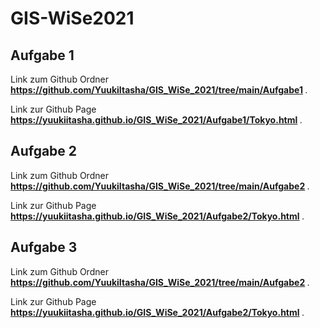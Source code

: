 # GIS-WiSe2021

<h2> Aufgabe 1 </h2>
<p>Link zum Github Ordner <b><a href="https://github.com/YuukiItasha/GIS_WiSe_2021/tree/main/Aufgabe1">https://github.com/YuukiItasha/GIS_WiSe_2021/tree/main/Aufgabe1</a> </b>.</p>
<p>Link zur Github Page <b><a href="https://yuukiitasha.github.io/GIS_WiSe_2021/Aufgabe1/Tokyo.html">https://yuukiitasha.github.io/GIS_WiSe_2021/Aufgabe1/Tokyo.html</a> </b>.</p>

<h2> Aufgabe 2 </h2>
<p>Link zum Github Ordner <b><a href="https://github.com/YuukiItasha/GIS_WiSe_2021/tree/main/Aufgabe2">https://github.com/YuukiItasha/GIS_WiSe_2021/tree/main/Aufgabe2</a> </b>.</p>
<p>Link zur Github Page <b><a href="https://yuukiitasha.github.io/GIS_WiSe_2021/Aufgabe2/Tokyo.html">https://yuukiitasha.github.io/GIS_WiSe_2021/Aufgabe2/Tokyo.html</a> </b>.</p>

<h2> Aufgabe 3 </h2>
<p>Link zum Github Ordner <b><a href="https://github.com/YuukiItasha/GIS_WiSe_2021/tree/main/Aufgabe3">https://github.com/YuukiItasha/GIS_WiSe_2021/tree/main/Aufgabe2</a> </b>.</p>
<p>Link zur Github Page <b><a href="https://yuukiitasha.github.io/GIS_WiSe_2021/Aufgabe3/Aufgabe3.html">https://yuukiitasha.github.io/GIS_WiSe_2021/Aufgabe2/Tokyo.html</a> </b>.</p>


